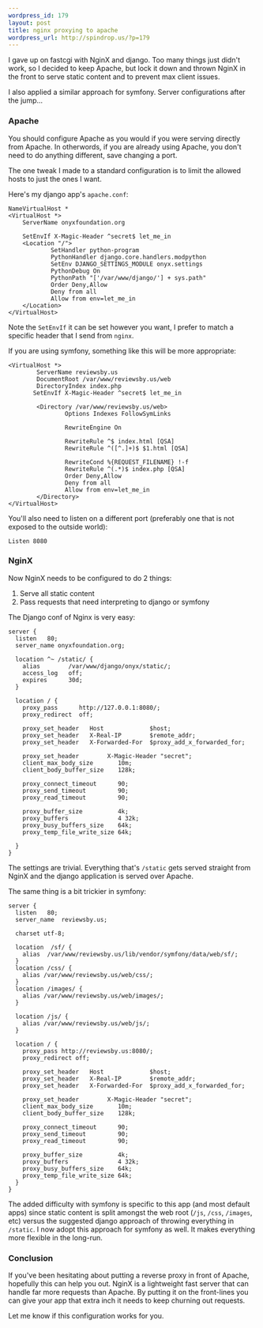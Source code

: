 ```yaml
--- 
wordpress_id: 179
layout: post
title: nginx proxying to apache
wordpress_url: http://spindrop.us/?p=179
---
```

I gave up on fastcgi with NginX and django.  Too many things just didn't work, so I decided to keep Apache, but lock it down and thrown NginX in the front to serve static content and to prevent max client issues.

I also applied a similar approach for symfony.  Server configurations after the jump...
<!--more-->
### Apache

You should configure Apache as you would if you were serving directly from Apache.  In otherwords, if you are already using Apache, you don't need to do anything different, save changing a port.

The one tweak I made to a standard configuration is to limit the allowed hosts to just the ones I want.

Here's my django app's `apache.conf`:

	NameVirtualHost *
	<VirtualHost *>
        ServerName onyxfoundation.org

        SetEnvIf X-Magic-Header ^secret$ let_me_in
        <Location "/">
                SetHandler python-program
                PythonHandler django.core.handlers.modpython
                SetEnv DJANGO_SETTINGS_MODULE onyx.settings
                PythonDebug On
                PythonPath "['/var/www/django/'] + sys.path"
                Order Deny,Allow
                Deny from all
                Allow from env=let_me_in
        </Location>
	</VirtualHost>

Note the `SetEnvIf` it can be set however you want, I prefer to match a specific header that I send from `nginx`.

If you are using symfony, something like this will be more appropriate:


    <VirtualHost *>
            ServerName reviewsby.us
            DocumentRoot /var/www/reviewsby.us/web
            DirectoryIndex index.php
	       SetEnvIf X-Magic-Header ^secret$ let_me_in

            <Directory /var/www/reviewsby.us/web>
                    Options Indexes FollowSymLinks

                    RewriteEngine On

                    RewriteRule ^$ index.html [QSA]
                    RewriteRule ^([^.]+)$ $1.html [QSA]

                    RewriteCond %{REQUEST_FILENAME} !-f
                    RewriteRule ^(.*)$ index.php [QSA]
                    Order Deny,Allow
                    Deny from all
                    Allow from env=let_me_in
            </Directory>
    </VirtualHost>


You'll also need to listen on a different port (preferably one that is not exposed to the outside world):

	Listen 8080

### NginX

Now NginX needs to be configured to do 2 things:
1. Serve all static content
2. Pass requests that need interpreting to django or symfony

The Django conf of Nginx is very easy:

    server {
      listen   80;
      server_name onyxfoundation.org;

      location ^~ /static/ {
        alias        /var/www/django/onyx/static/;
        access_log   off;
        expires      30d;
      }

      location / {
        proxy_pass      http://127.0.0.1:8080/;
        proxy_redirect  off;

        proxy_set_header   Host             $host;
        proxy_set_header   X-Real-IP        $remote_addr;
        proxy_set_header   X-Forwarded-For  $proxy_add_x_forwarded_for;

        proxy_set_header        X-Magic-Header "secret";
        client_max_body_size       10m;
        client_body_buffer_size    128k;

        proxy_connect_timeout      90;
        proxy_send_timeout         90;
        proxy_read_timeout         90;

        proxy_buffer_size          4k;
        proxy_buffers              4 32k;
        proxy_busy_buffers_size    64k;
        proxy_temp_file_write_size 64k;

      }
    }

The settings are trivial.  Everything that's `/static` gets served straight from NginX and the django application is served over Apache.

The same thing is a bit trickier in symfony:

    server {
      listen   80;
      server_name  reviewsby.us;

      charset utf-8;

      location  /sf/ {
        alias  /var/www/reviewsby.us/lib/vendor/symfony/data/web/sf/;
      }
      location /css/ {
        alias /var/www/reviewsby.us/web/css/;
      }
      location /images/ {
        alias /var/www/reviewsby.us/web/images/;
      }

      location /js/ {
        alias /var/www/reviewsby.us/web/js/;
      }

      location / { 
        proxy_pass http://reviewsby.us:8080/;
        proxy_redirect off;

        proxy_set_header   Host             $host;
        proxy_set_header   X-Real-IP        $remote_addr;
        proxy_set_header   X-Forwarded-For  $proxy_add_x_forwarded_for;

        proxy_set_header        X-Magic-Header "secret";
        client_max_body_size       10m;
        client_body_buffer_size    128k;

        proxy_connect_timeout      90;
        proxy_send_timeout         90;
        proxy_read_timeout         90;

        proxy_buffer_size          4k;
        proxy_buffers              4 32k;
        proxy_busy_buffers_size    64k;
        proxy_temp_file_write_size 64k;
      }
    }
    
The added difficulty with symfony is specific to this app (and most default apps) since static content is split amongst the web root (`/js`, `/css`, `/images`, etc) versus the suggested django approach of throwing everything in `/static`.  I now adopt this approach for symfony as well.  It makes everything more flexible in the long-run.

### Conclusion

If you've been hesitating about putting a reverse proxy in front of Apache, hopefully this can help you out.  NginX is a lightweight fast server that can handle far more requests than Apache.  By putting it on the front-lines you can give your app that extra inch it needs to keep churning out requests.

Let me know if this configuration works for you.
